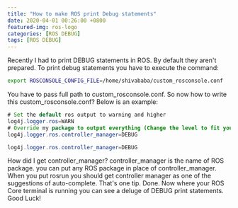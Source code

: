 ```yaml
---
title: "How to make ROS print Debug statements"
date: 2020-04-01 00:26:00 +0800
featured-img: ros-logo
categories: [ROS DEBUG]
tags: [ROS DEBUG]
---
```


Recently I had to print DEBUG statements in ROS. By default they aren't prepared. To print debug statements you have to execute the command:

```bash
export ROSCONSOLE_CONFIG_FILE=/home/shivababa/custom_rosconsole.conf
```

You have to pass full path to custom_rosconsole.conf. So now how to write this custom_rosconsole.conf? Below is an example:

```java
# Set the default ros output to warning and higher
log4j.logger.ros=WARN
# Override my package to output everything (Change the level to fit your needs)
log4j.logger.ros.controller_manager=DEBUG
```

```java
log4j.logger.ros.controller_manager=DEBUG
```

How did I get controller_manager? controller_manager is the name of ROS package. you can put any ROS package in place of controller_manager. When you put rosrun you should get controller manager as one of the suggestions of auto-complete. That's one tip. Done. Now where your ROS Core terminal is running you can see a deluge of DEBUG print statements. Good Luck!



































 